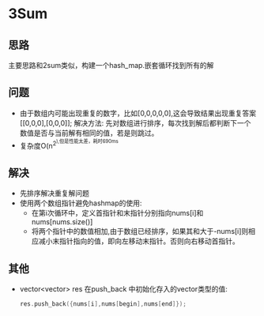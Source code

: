 # 3Sum

## 思路
主要思路和2sum类似，构建一个hash_map.嵌套循环找到所有的解
## 问题
- 由于数组内可能出现重复的数字，比如[0,0,0,0,0],这会导致结果出现重复答案[[0,0,0],[0,0,0]];
  解决方法: 先对数组进行排序，每次找到解后都判断下一个数值是否与当前解有相同的值，若是则跳过。
- 复杂度O(n<sup>2<sup>),但是性能太差，耗时690ms
## 解决
- 先排序解决重复解问题
- 使用两个数组指针避免hashmap的使用:
  - 在第i次循环中，定义首指针和末指针分别指向nums[i]和nums[nums.size()]
  - 将两个指针中的数值相加,由于数组已经排序，如果其和大于-nums[i]则相应减小末指针指向的值，即向左移动末指针。否则向右移动首指针。
## 其他
- vector<vector<int>> res 在push_back 中初始化存入的vector<int>类型的值:
  ```c++
  res.push_back({nums[i],nums[begin],nums[end]});
  ```
